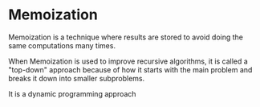# Memoization

Memoization is a technique where results are stored to avoid doing the same computations many times.

When Memoization is used to improve recursive algorithms, it is called a "top-down" approach because of how it starts with the main problem and breaks it down into smaller subproblems.

It is a dynamic programming approach
